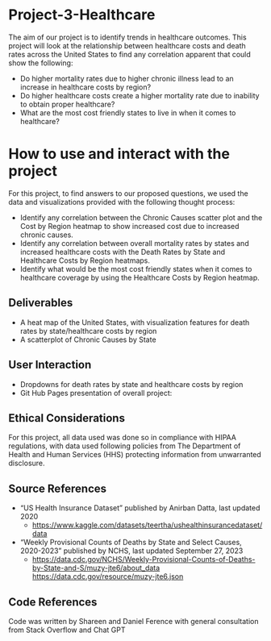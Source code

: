 # Project-3-Healthcare
  The aim of our project is to identify trends in healthcare outcomes. This project will look at the relationship between healthcare costs and death rates across the United States to find any correlation apparent that could show the following:

- Do higher mortality rates due to higher chronic illness lead to an increase in healthcare costs by region?
- Do higher healthcare costs create a higher mortality rate due to inability to obtain proper healthcare?
- What are the most cost friendly states to live in when it comes to healthcare?

# How to use and interact with the project
  For this project, to find answers to our proposed questions, we used the data and visualizations provided with the following thought process:
- Identify any correlation between the Chronic Causes scatter plot and the Cost by Region heatmap to show increased cost due to increased chronic causes.
- Identify any correlation between overall mortality rates by states and increased healthcare costs with the Death Rates by State and Healthcare Costs by Region heatmaps.
- Identify what would be the most cost friendly states when it comes to healthcare coverage by using the Healthcare Costs by Region heatmap.
  
## Deliverables
- A heat map of the United States, with visualization features for death rates by state/healthcare costs by region
- A scatterplot of Chronic Causes by State
 
## User Interaction
- Dropdowns for death rates by state and healthcare costs by region
- Git Hub Pages presentation of overall project:

## Ethical Considerations
  For this project, all data used was done so in compliance with HIPAA regulations, with data used following policies from The Department of Health and Human Services (HHS) protecting information from unwarranted disclosure.

## Source References
- “US Health Insurance Dataset” published by Anirban Datta, last updated 2020
    - https://www.kaggle.com/datasets/teertha/ushealthinsurancedataset/data
- “Weekly Provisional Counts of Deaths by State and Select Causes, 2020-2023” published by NCHS, last updated September 27, 2023
    - https://data.cdc.gov/NCHS/Weekly-Provisional-Counts-of-Deaths-by-State-and-S/muzy-jte6/about_data
https://data.cdc.gov/resource/muzy-jte6.json

## Code References
  Code was written by Shareen and Daniel Ference with general consultation from Stack Overflow and Chat GPT
